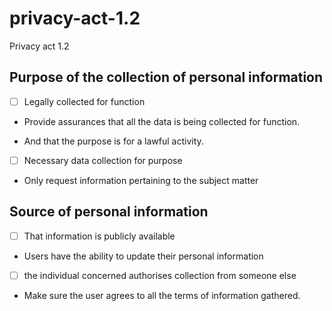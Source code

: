 # privacy-act-1.2
Privacy act 1.2
## Purpose of the collection of personal information

-[ ] Legally collected for function

* Provide assurances that all the data is being collected for function.

* And that the purpose is for a lawful activity.

-[ ] Necessary data collection for purpose

* Only request information pertaining to the subject matter

## Source of personal information

-[ ] That information is publicly available

* Users have the ability to update their personal information

-[ ] the individual concerned authorises collection from someone else

* Make sure the user agrees to all the terms of information gathered.

